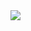 <img src="https://img.shields.io/badge/HTML5-3766AB?style=flat-square&logo=HTML5&logoColor=white"/>
